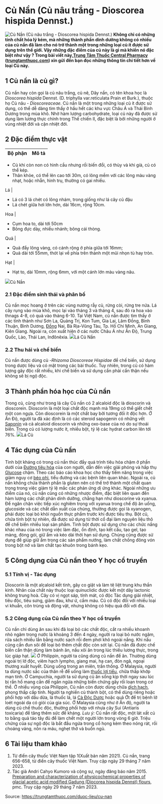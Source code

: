 # Củ Nần (Củ nâu trắng - Dioscorea hispida Dennst.)

![Củ Nần \(Củ nâu trắng - Dioscorea hispida Dennst.\)](https://trungtamthuoc.com/images/others/cu-nan-3-0465.jpg)
**Không chỉ có những tính chất hóa lý kém, mà những thành phần dinh dưỡng không có nhiều của củ nần đã làm cho nó trở thành một trong những loại củ ít được sử dụng trên thế giới. Vậy những đặc điểm của củ này là gì mà khiến nó đặc biệt như vậy ? Trong bài viết này,[Trung Tâm Thuốc Central Pharmacy](https://trungtamthuoc.com/ "Trung Tâm Thuốc Central Pharmacy") ([trungtamthuoc.com](https://trungtamthuoc.com/ "trungtamthuoc.com")) xin gửi đến bạn đọc những thông tin chi tiết hơn về loại Củ này.**
##  1 Củ nần là củ gì?
Củ nần hay còn gọi là củ nâu trắng, củ nê, Dây nần, có tên khoa học là _Dioscorea hispida_ Dennst. (D. triphylla var.reticulata Prain et Burk.), thuộc họ Củ nâu - _Dioscoreaceae._
Củ nần là một trong những loại củ ít được sử dụng, có thể dễ dàng tìm thấy ở hầu hết các khu vực Châu Á và Thái Bình Dương trong mùa khô. Nhờ hàm lượng carbohydrate, loại củ này đã được sử dụng làm lương thực chính trong Thế chiến II, đặc biệt là bởi những người ở vùng nhiệt đới và cận nhiệt đới.
##  2 Đặc điểm thực vật
Bộ phận | Mô tả  
---|---  
  * Củ khi còn non có hình cầu nhưng rồi biến đổi, có thùy và khi già, củ có thể kép.
  * Thân khỏe, có thể lên cao tới 30m, có lông mềm với các lông màu vàng nhạt, hoặc nhẫn, hình trụ, thường có gai nhiều.

  
Lá | 
  * Lá có 3 lá chét có lông nhám, trong giống như lá cây củ đậu
  * Lá chét giữa hơi lớn hơn, dài 16cm, rộng 10cm.

  
Hoa | 
  * Cụm hoa to, dài tới 50cm
  * Bông đực dày, nhiều nhánh; bông cái thòng.

  
Quả | 
  * Quả đẩy lông vàng, có cánh rộng ở phía giữa tới 16mm;
  * Quả dài tới 55mm, thót lại về phía trên thành một mũi nhọn tù hay tròn.

  
Hạt | 
  * Hạt to, dài 10mm, rộng 6mm, với một cánh lớn màu vàng nâu.

  
![](https://trungtamthuoc.com/images/item/Cu-nan-1.jpg)Củ Nần
### 2.1 Đặc điểm sinh thái và phân bố 
Củ nần mọc hoang ở trên các vùng nương rẫy củ, rừng còi, rừng tre nứa. Lá cây rụng vào mùa khô, mọc lại vào tháng 3 và tháng 4, sau đó ra hoa vào thnags 4-8, có quả vào tháng 6-10.
Tại Việt Nam, củ nần được tìm thấy ở các tỉnh thành như Sơn La, Quảng Trị, Kon Tum, Gia Lai, Lâm Đồng, Bình Thuận, Bình Dương, [Đồng](https://trungtamthuoc.com/hoat-chat/dong "Đồng") Nai, Bà Rịa-Vũng Tàu, Tp. Hồ Chí Minh, An Giang, Kiên Giang. Ngoài ra, còn xuất hiện ở các nước Châu Á như Ấn Độ, Trung Quốc, Lào, Thái Lan, Inđônêxia.
![](https://trungtamthuoc.com/images/item/Cu-nan-4.jpg)Lá Củ Nần
### 2.2 Thu hái và chế biến
Củ nần được dùng củ -_Rhizoma Dioscoreae Hispidae_ để chế biến, sử dụng trong dược liệu và có mặt trong các bài thuốc.
Tuy nhiên, trong củ có hàm lượng gây độc rất nhiều, khi chế biến và sử dụng cần phải cẩn thận nếu không sẽ bị ngộ độc.
##  3 Thành phần hóa học của Củ nần
Trong củ, cũng như trong lá cây Củ nần có 2 alcaloid độc là dioscorin và dioscorein. Dioscorin là một loại chất độc mạnh mà 19mg có thể giết chết một con ngựa. Còn dioscorein là một chất bay bởi tương đối ít độc hơn. 
Ở Ấn Độ, người ta đã xác định là có các steroid sapogenin có những vết [Saponin](https://trungtamthuoc.com/hoat-chat/saponin "Saponin") và cả alcaloid dioscorin và những oxo-base của nó do sự thoái biến. Trong củ có lượng nước ít, nhiều bột, tỷ lệ các hydrat carbon lên tới 76%. 
![](https://trungtamthuoc.com/images/item/Cu-nan-5.jpg)Lá Củ
##  4 Tác dụng của Củ nần
Tinh bột kháng có trong củ nần thúc đẩy quá trình tiêu hóa chậm ở phần dưới của [Đường tiêu hóa](https://trungtamthuoc.com/thuoc-tieu-hoa "Đường tiêu hóa") của con người, dẫn đến việc giải phóng và hấp thụ [Glucose](https://trungtamthuoc.com/hoat-chat/glucose "Glucose") chậm. Theo các báo cáo khoa học cho thấy tiềm năng trong việc giảm nguy cơ [béo phì](https://trungtamthuoc.com/bai-viet/benh-beo-phi "béo phì"), tiểu đường và các bệnh liên quan khác. Ngoài ra, củ nần không chứa thành phần là gluten nên có thể trở thành một chất quan trọng trong việc giảm tỷ lệ mắc các phản ứng dị ứng khác.
Ngoài những ưu điểm của nó, củ nần cũng có những nhược điểm, đặc biệt liên quan đến hàm lượng các chất phản dinh dưỡng, chẳng hạn như dioscorine và xyanua. Để ngăn chặn việc tiếp xúc nghiêm trọng với xyanua trong chế độ ăn uống, glucoside và các chất dẫn xuất của chúng, thường được gọi là xyanogen, phải được loại bỏ khỏi nguồn thực phẩm trước khi được tiêu thụ. 
Bột củ, chứa tinh bột tự nhiên, đã được sử dụng từ thời cổ đại làm nguyên liệu thô để chế biến nhiều loại sản phẩm. Tinh bột được sử dụng cho các chức nầng khác nhau của nó trong việc làm đặc, ổn định, tạo kết cấu, tạo gel, tạo màng, đóng gói, giữ ẩm và kéo dài thời hạn sử dụng. Chúng cũng được sử dụng để giúp giữ ẩm trong các sản phẩm nướng, làm chất chống đông vón trong bột nở và làm chất tạo khuôn trong bánh kẹo.
##  5 Công dụng của Củ nần theo Y học cổ truyền
### 5.1 Tính vị - Tác dụng
Dioscorin là một alcaloid kết tinh, gây co giật và làm tê liệt trung khu thần kinh. Nhân của chất này thuộc loại quinuclidic được kết một dãy lactonic không trung hoà. Cây có vị ngọt sáp, tính mát, có độc
Tác dụng giải nhiệt, tiêu độc, tiêu sưng, giảm đau, khư ứ, cầm máu. Củ có độc đối với nhiều loại vi khuẩn, côn trùng và động vật, nhưng không có hiệu quả đối với đỉa.
### 5.2 Công dụng của Củ nần theo Y học cổ truyền
Củ nần chỉ dùng ăn sau khi đã loại bỏ các chất độc, cắt ra nhiều khoanh nhỏ ngâm trong nước là khoảng 3 đến 4 ngày, người ra loại bỏ nước ngâm, rửa sách nhiều lần bằng nước sạch rồi đem phơi khô ngoài nắng. Khi nấu cũng cần đun sôi để loại bỏ thêm chất độc còn sót lại. Củ nần đã được chế biến cẩn thận dùng làm bánh ăn, nấu xôi ăn trong lúc thiếu lương thực, trong lúc giáp hạt.
![](https://trungtamthuoc.com/images/item/Cu-nan-2.jpg)
Ở Philippin, người ta cũng dùng củ nần để ăn.
Thường dùng ngoài trị lở độc, viêm hạch lympho, giang mai, hạ can, đòn ngã, ngoại thương xuất huyết. Dùng uống trong an miên, trấn thống.
Ở Malaysia, người ta dùng nước sắc của thân rễ để uống làm [thuốc lợi tiểu](https://trungtamthuoc.com/thuoc-loi-tieu "thuốc lợi tiểu"), chữa thấp khớp mạn tính.
Ở Campuchia, người ta sử dụng củ ăn sống kịp thời ngay sau lúc bị rắn hổ mang cắn để ngăn ngừa những biến chứng gây rối loạn trong cơ thể.
Ở nhiều vùng của Philippin, Củ nần còn được dùng chữa [dịch hạch](https://trungtamthuoc.com/bai-viet/dich-hach "dịch hạch"), phong thấp cấp tính. Người ta nghiền củ thành bột, có thể dùng riêng hoặc phối hợp với dầu dừa, lá thuốc lá, lá [Cà Độc Dược](https://trungtamthuoc.com/duoc-lieu/ca-doc-duoc "Cà Độc Dược") hoặc quả Ớt để trị bệnh lở loét ngoài da có giòi của gia súc.
Ở Malaysia cũng như ở Ấn độ, người ta dùng củ chế thuốc độc, thường phối hợp với nhựa cây Sui (Antiaris toxicaria) để tăng thêm sức đề kháng.
_Lưu ý:_ Củ nần rất độc, một lát xất củ to bằng quả táo tây đủ để làm chết một người lớn trong vòng 6 giờ. Triệu chứng của sự ngộ độc là bắt đầu ngứa trong cổ họng kèm theo nóng rát, rồi choáng váng, nôn ra máu, nghẹt thở và buồn ngủ.
##  6 Tài liệu tham khảo
  1. Từ điển cây thuốc Việt Nam tập 1(Xuất bản năm 2021). Củ nần, trang 656-658, từ điển cây thuốc Việt Nam. Truy cập ngày 29 tháng 7 năm 2023.
  2. Tác giả Andri Cahyo Kumoro và cộng sự, ngày đăng báo năm 2015. [Preparation and characterization of physicochemical properties of glacial acetic acid modified Gadung (Diocorea hispida Dennst) flours](https://www.ncbi.nlm.nih.gov/pmc/articles/PMC4573132/), pmc. Truy cập ngày 29 tháng 7 năm 2023.




Source: https://trungtamthuoc.com/duoc-lieu/cu-nan